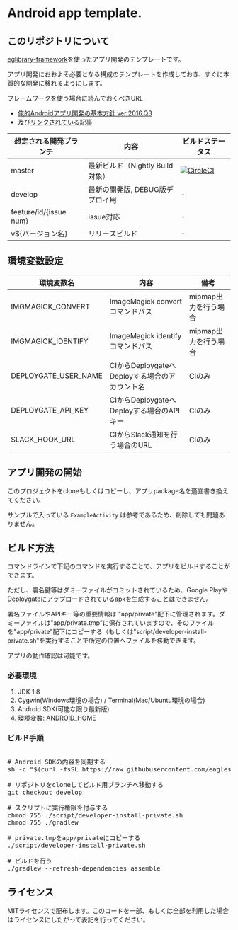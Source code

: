 # Android app template.

## このリポジトリについて

[eglibrary-framework](https://github.com/eaglesakura/eglibrary)を使ったアプリ開発のテンプレートです。

アプリ開発におおよそ必要となる構成のテンプレートを作成しておき、すぐに本質的な開発に移れるようにします。

フレームワークを使う場合に読んでおくべきURL

 * [俺的Androidアプリ開発の基本方針 ver 2016.Q3](http://qiita.com/eaglesakura/items/7b5e61186c0c754c03b6)
  * 及び[リンクされている記事](http://qiita.com/eaglesakura/items/7b5e61186c0c754c03b6#%E8%AA%AD%E3%82%93%E3%81%A7%E3%81%8A%E3%81%8F%E3%81%A8%E8%89%AF%E3%81%84%E5%8F%82%E8%80%83%E8%A8%98%E4%BA%8B)

| 想定される開発ブランチ | 内容 | ビルドステータス |
|---|---|---|
| master | 最新ビルド（Nightly Build対象） | [![CircleCI](https://circleci.com/gh/eaglesakura/android-app-template/tree/master.svg?style=svg)](https://circleci.com/gh/eaglesakura/android-app-template/tree/master) |
| develop | 最新の開発版, DEBUG版デプロイ用 | - |
| feature/id/{issue num} | issue対応 | - |
| v${バージョン名} | リリースビルド | - |

## 環境変数設定

| 環境変数名 | 内容 | 備考 |
|---|---|---|
| IMGMAGICK_CONVERT | ImageMagick convertコマンドパス | mipmap出力を行う場合 |
| IMGMAGICK_IDENTIFY | ImageMagick identifyコマンドパス | mipmap出力を行う場合 |
| DEPLOYGATE_USER_NAME | CIからDeploygateへDeployする場合のアカウント名 | CIのみ |
| DEPLOYGATE_API_KEY | CIからDeploygateへDeployする場合のAPIキー | CIのみ |
| SLACK_HOOK_URL | CIからSlack通知を行う場合のURL | CIのみ |

## アプリ開発の開始

このプロジェクトをcloneもしくはコピーし、アプリpackage名を適宜書き換えてください。

サンプルで入っている `ExampleActivity` は参考であるため、削除しても問題ありません。

## ビルド方法

コマンドラインで下記のコマンドを実行することで、アプリをビルドすることができます。

ただし、署名鍵等はダミーファイルがコミットされているため、Google PlayやDeploygateにアップロードされているapkを生成することはできません。

署名ファイルやAPIキー等の重要情報は "app/private"配下に管理されます。ダミーファイルは"app/private.tmp"に保存されていますので、そのファイルを"app/private"配下にコピーする（もしくは"script/developer-install-private.sh"を実行することで所定の位置へファイルを移動できます。

アプリの動作確認は可能です。

### 必要環境

 1. JDK 1.8
 1. Cygwin(Windows環境の場合) / Terminal(Mac/Ubuntu環境の場合)
 1. Android SDK(可能な限り最新版)
 1. 環境変数: ANDROID_HOME

### ビルド手順

<pre>

# Android SDKの内容を同期する
sh -c "$(curl -fsSL https://raw.githubusercontent.com/eaglesakura/build-dependencies/master/android-sdk.sh)"

# リポジトリをcloneしてビルド用ブランチへ移動する
git checkout develop

# スクリプトに実行権限を付与する
chmod 755 ./script/developer-install-private.sh
chmod 755 ./gradlew

# private.tmpをapp/privateにコピーする
./script/developer-install-private.sh

# ビルドを行う
./gradlew --refresh-dependencies assemble
</pre>

## ライセンス

MITライセンスで配布します。このコードを一部、もしくは全部を利用した場合はライセンスにしたがって表記を行ってください。
